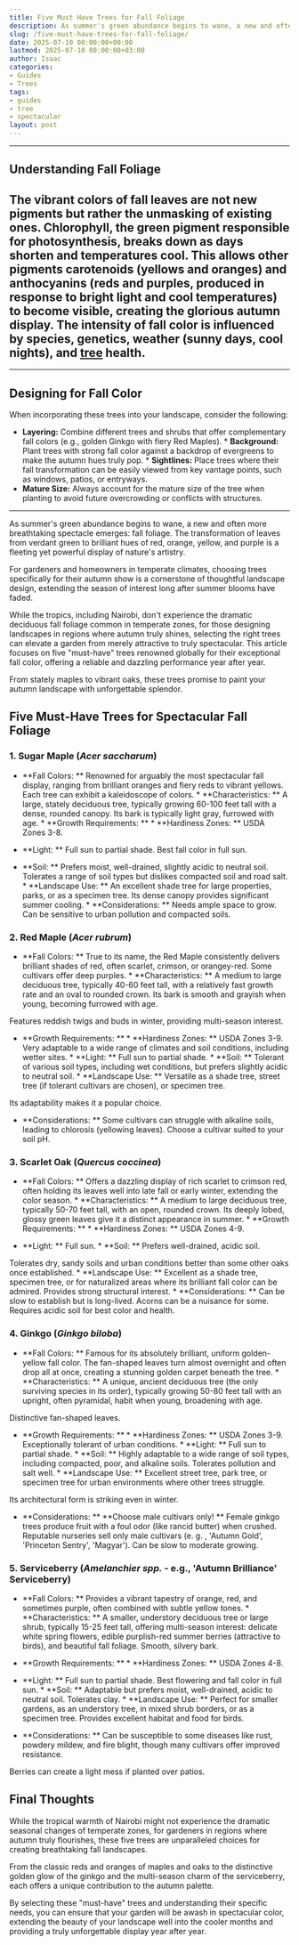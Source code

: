 ```yaml
---
title: Five Must Have Trees for Fall Foliage
description: As summer's green abundance begins to wane, a new and often more breathtaking spectacle emerges fall foliage. The transformation of leaves from verdant green...
slug: /five-must-have-trees-for-fall-foliage/
date: 2025-07-10 00:00:00+00:00
lastmod: 2025-07-10 00:00:00+03:00
author: Isaac
categories:
- Guides
- Trees
tags:
- guides
- tree
- spectacular
layout: post
---
```

---
## Understanding Fall Foliage
The vibrant colors of fall leaves are not new pigments but rather the unmasking of existing ones. Chlorophyll, the green pigment responsible for photosynthesis, breaks down as days shorten and temperatures cool. This allows other pigments  carotenoids (yellows and oranges) and anthocyanins (reds and purples, produced in response to bright light and cool temperatures)  to become visible, creating the glorious autumn display.
The intensity of fall color is influenced by species, genetics, weather (sunny days, cool nights), and [tree](https://pestpolicy.com/10-trees-to-grow-in-containers/) health.
---
---
## Designing for Fall Color
When incorporating these trees into your landscape, consider the following:
* **Layering:** Combine different trees and shrubs that offer complementary fall colors (e.g., golden Ginkgo with fiery Red Maples). * **Background:** Plant trees with strong fall color against a backdrop of evergreens to make the autumn hues truly pop. * **Sightlines:** Place trees where their fall transformation can be easily viewed from key vantage points, such as windows, patios, or entryways.
* **Mature Size:** Always account for the mature size of the tree when planting to avoid future overcrowding or conflicts with structures.
---

As summer's green abundance begins to wane, a new and often more breathtaking spectacle emerges: fall foliage. The transformation of leaves from verdant green to brilliant hues of red, orange, yellow, and purple is a fleeting yet powerful display of nature's artistry.

For gardeners and homeowners in temperate climates, choosing trees specifically for their autumn show is a cornerstone of thoughtful landscape design, extending the season of interest long after summer blooms have faded.

While the tropics, including Nairobi, don't experience the dramatic deciduous fall foliage common in temperate zones, for those designing landscapes in regions where autumn truly shines, selecting the right trees can elevate a garden from merely attractive to truly spectacular. This article focuses on five "must-have" trees renowned globally for their exceptional fall color, offering a reliable and dazzling performance year after year.

From stately maples to vibrant oaks, these trees promise to paint your autumn landscape with unforgettable splendor.

##  Five Must-Have Trees for Spectacular Fall Foliage

###  1. Sugar Maple (*Acer saccharum*)

* **Fall Colors: ** Renowned for arguably the most spectacular fall display, ranging from brilliant oranges and fiery reds to vibrant yellows. Each tree can exhibit a kaleidoscope of colors. * **Characteristics: ** A large, stately deciduous tree, typically growing 60-100 feet tall with a dense, rounded canopy. Its bark is typically light gray, furrowed with age. * **Growth Requirements: ** * **Hardiness Zones: ** USDA Zones 3-8.

* **Light: ** Full sun to partial shade. Best fall color in full sun.

* **Soil: ** Prefers moist, well-drained, slightly acidic to neutral soil. Tolerates a range of soil types but dislikes compacted soil and road salt. * **Landscape Use: ** An excellent shade tree for large properties, parks, or as a specimen tree. Its dense canopy provides significant summer cooling. * **Considerations: ** Needs ample space to grow. Can be sensitive to urban pollution and compacted soils.

###  2. Red Maple (*Acer rubrum*)

* **Fall Colors: ** True to its name, the Red Maple consistently delivers brilliant shades of red, often scarlet, crimson, or orangey-red. Some cultivars offer deep purples. * **Characteristics: ** A medium to large deciduous tree, typically 40-60 feet tall, with a relatively fast growth rate and an oval to rounded crown. Its bark is smooth and grayish when young, becoming furrowed with age.

Features reddish twigs and buds in winter, providing multi-season interest.

* **Growth Requirements: ** * **Hardiness Zones: ** USDA Zones 3-9. Very adaptable to a wide range of climates and soil conditions, including wetter sites. * **Light: ** Full sun to partial shade. * **Soil: ** Tolerant of various soil types, including wet conditions, but prefers slightly acidic to neutral soil. * **Landscape Use: ** Versatile as a shade tree, street tree (if tolerant cultivars are chosen), or specimen tree.

Its adaptability makes it a popular choice.

* **Considerations: ** Some cultivars can struggle with alkaline soils, leading to chlorosis (yellowing leaves). Choose a cultivar suited to your soil pH.

###  3. Scarlet Oak (*Quercus coccinea*)

* **Fall Colors: ** Offers a dazzling display of rich scarlet to crimson red, often holding its leaves well into late fall or early winter, extending the color season. * **Characteristics: ** A medium to large deciduous tree, typically 50-70 feet tall, with an open, rounded crown. Its deeply lobed, glossy green leaves give it a distinct appearance in summer. * **Growth Requirements: ** * **Hardiness Zones: ** USDA Zones 4-9.

* **Light: ** Full sun. * **Soil: ** Prefers well-drained, acidic soil.

Tolerates dry, sandy soils and urban conditions better than some other oaks once established. * **Landscape Use: ** Excellent as a shade tree, specimen tree, or for naturalized areas where its brilliant fall color can be admired. Provides strong structural interest. * **Considerations: ** Can be slow to establish but is long-lived. Acorns can be a nuisance for some. Requires acidic soil for best color and health.

###  4. Ginkgo (*Ginkgo biloba*)

* **Fall Colors: ** Famous for its absolutely brilliant, uniform golden-yellow fall color. The fan-shaped leaves turn almost overnight and often drop all at once, creating a stunning golden carpet beneath the tree. * **Characteristics: ** A unique, ancient deciduous tree (the only surviving species in its order), typically growing 50-80 feet tall with an upright, often pyramidal, habit when young, broadening with age.

Distinctive fan-shaped leaves.

* **Growth Requirements: ** * **Hardiness Zones: ** USDA Zones 3-9. Exceptionally tolerant of urban conditions. * **Light: ** Full sun to partial shade. * **Soil: ** Highly adaptable to a wide range of soil types, including compacted, poor, and alkaline soils. Tolerates pollution and salt well. * **Landscape Use: ** Excellent street tree, park tree, or specimen tree for urban environments where other trees struggle.

Its architectural form is striking even in winter.

* **Considerations: ** **Choose male cultivars only! ** Female ginkgo trees produce fruit with a foul odor (like rancid butter) when crushed. Reputable nurseries sell only male cultivars (e. g. , 'Autumn Gold', 'Princeton Sentry', 'Magyar'). Can be slow to moderate growing.

###  5. Serviceberry (*Amelanchier spp.* - e.g., 'Autumn Brilliance' Serviceberry)

* **Fall Colors: ** Provides a vibrant tapestry of orange, red, and sometimes purple, often combined with subtle yellow tones. * **Characteristics: ** A smaller, understory deciduous tree or large shrub, typically 15-25 feet tall, offering multi-season interest: delicate white spring flowers, edible purplish-red summer berries (attractive to birds), and beautiful fall foliage. Smooth, silvery bark.

* **Growth Requirements: ** * **Hardiness Zones: ** USDA Zones 4-8.

* **Light: ** Full sun to partial shade. Best flowering and fall color in full sun. * **Soil: ** Adaptable but prefers moist, well-drained, acidic to neutral soil. Tolerates clay. * **Landscape Use: ** Perfect for smaller gardens, as an understory tree, in mixed shrub borders, or as a specimen tree. Provides excellent habitat and food for birds.

* **Considerations: ** Can be susceptible to some diseases like rust, powdery mildew, and fire blight, though many cultivars offer improved resistance.

Berries can create a light mess if planted over patios.

##  Final Thoughts

While the tropical warmth of Nairobi might not experience the dramatic seasonal changes of temperate zones, for gardeners in regions where autumn truly flourishes, these five trees are unparalleled choices for creating breathtaking fall landscapes.

From the classic reds and oranges of maples and oaks to the distinctive golden glow of the ginkgo and the multi-season charm of the serviceberry, each offers a unique contribution to the autumn palette.

By selecting these "must-have" trees and understanding their specific needs, you can ensure that your garden will be awash in spectacular color, extending the beauty of your landscape well into the cooler months and providing a truly unforgettable display year after year.
